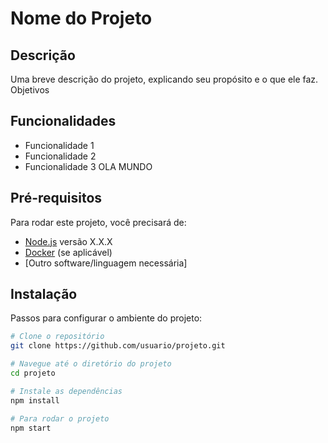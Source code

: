 # Nome do Projeto

## Descrição

Uma breve descrição do projeto, explicando seu propósito e o que ele faz.
Objetivos

## Funcionalidades

- Funcionalidade 1
- Funcionalidade 2
- Funcionalidade 3
OLA MUNDO
## Pré-requisitos

Para rodar este projeto, você precisará de:

- [Node.js](https://nodejs.org/) versão X.X.X
- [Docker](https://www.docker.com/) (se aplicável)
- [Outro software/linguagem necessária]

## Instalação

Passos para configurar o ambiente do projeto:

```bash
# Clone o repositório
git clone https://github.com/usuario/projeto.git

# Navegue até o diretório do projeto
cd projeto

# Instale as dependências
npm install

# Para rodar o projeto
npm start

